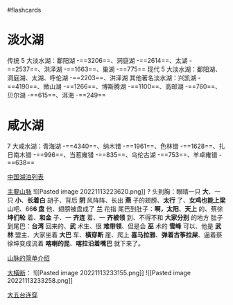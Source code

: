 #flashcards 
# 淡水湖
传统 5 大淡水湖：鄱阳湖 -==3206==、洞庭湖 -==2614==、太湖 -==2537==、洪泽湖 -==1663==、巢湖 -==775==
现代 5 大淡水湖：鄱阳湖、洞庭湖、太湖、呼伦湖 -==2203==、洪泽湖
其他著名淡水湖：兴凯湖 -==4190==、微山湖 -==1266==、博斯腾湖 -==1100==、高邮湖 -==760==、贝尔湖 -==615==、洱海 -==249== <!--SR:!2023-02-01-14-22,2.5,250!2023-02-01-14-27,2.5,250!2023-02-01-14-28,2.5,250!2023-02-01-14-28,2.5,250!2023-02-01-14-28,2.5,250-->

# 咸水湖
7 大咸水湖：青海湖 -==4340==、纳木错 -==1961==、色林错 -==1628==、扎日南木错 -==996==、当惹雍错 -==835==、乌伦古湖 -==753==、羊卓雍错 -==638== <!--SR:!2023-02-01-14-16,2.5,250!2023-02-01-14-26,2.5,250!2023-02-01-14-29,2.5,250!2023-02-01-14-30,2.5,250!2023-02-01-14-30,2.5,250-->

[中国湖泊列表](https://zh.m.wikipedia.org/wiki/%E4%B8%AD%E5%9B%BD%E6%B9%96%E6%B3%8A%E5%88%97%E8%A1%A8)

[主要山脉](https://www.bilibili.com/video/BV12V411d7nF/?vd_source=a64af32d8dabf7e236df4f3ce602a593)
![[Pasted image 20221113223620.png]]
?
头到胸：眼晴一只 **大**、一只 **小**、**长着白** 胡子、背后 **阴** 风阵阵、长出 **燕** 子的翅膀、**太行** 了、**女鸡也能上梁** 山吧、66**6 盘** 他、翅膀被盘成了 **兰** 花指
尾巴到肚子：**啊，太阳**、**天上** 的、蔡徐 **坤们轮** 着、**和金** 子、一 **齐连** 着、一 **齐被领** 到、不得不和 **大家分别** 的地方
肚子到尾巴：**台湾** 回来的、**武** 术生、很 **难带领**、但是会 **巫** 术的 **雪峰** 可以、他是 **武林** 盟主、大家坐着 **大巴** 车、**橫穿断** 崖、爬上 **喜马拉雅**、**弹着古筝拉屎**、逼着蔡徐坤变成流着 **喀喇的昆**、**喀拉沿着嘴巴** 就下来了。

[山脉的简单介绍](http://www.k1u.com/trip/67332.html)

[大橫断](https://www.youtube.com/watch?v=jPp9gBBu6Mw)：
![[Pasted image 20221113233155.png]]
![[Pasted image 20221113233258.png]]

[大五台连穿](https://zhuanlan.zhihu.com/p/28686585)

